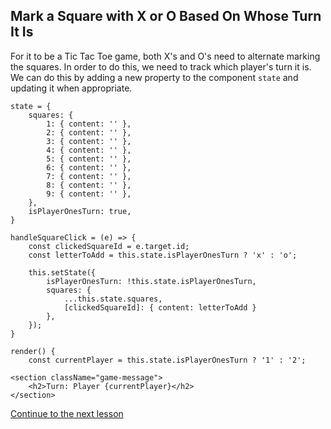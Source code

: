 ## Mark a Square with X or O Based On Whose Turn It Is

For it to be a Tic Tac Toe game, both X's and O's need to alternate marking the squares. In order to do this, we need to track which player's turn it is. We can do this by adding a new property to the component `state` and updating it when appropriate.
```
state = {
    squares: {
        1: { content: '' },
        2: { content: '' },
        3: { content: '' },
        4: { content: '' },
        5: { content: '' },
        6: { content: '' },
        7: { content: '' },
        8: { content: '' },
        9: { content: '' },
    },
    isPlayerOnesTurn: true,
}
```
```
handleSquareClick = (e) => {
    const clickedSquareId = e.target.id;
    const letterToAdd = this.state.isPlayerOnesTurn ? 'x' : 'o';

    this.setState({
        isPlayerOnesTurn: !this.state.isPlayerOnesTurn,
        squares: {
            ...this.state.squares,
            [clickedSquareId]: { content: letterToAdd }
        },
    });
}
```

```
render() {
    const currentPlayer = this.state.isPlayerOnesTurn ? '1' : '2';
```

```
<section className="game-message">
    <h2>Turn: Player {currentPlayer}</h2>
</section>
```

[Continue to the next lesson](lesson-05-prevent-overwriting-squares.md)
